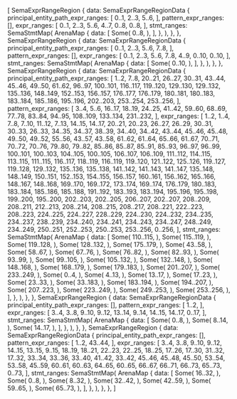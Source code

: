 [
    SemaExprRangeRegion {
        data: SemaExprRangeRegionData {
            principal_entity_path_expr_ranges: [
                0..1,
                2..3,
                5..6,
            ],
            pattern_expr_ranges: [],
            expr_ranges: [
                0..1,
                2..3,
                5..6,
                4..7,
                0..8,
                0..8,
            ],
            stmt_ranges: SemaStmtMap(
                ArenaMap {
                    data: [
                        Some(
                            0..8,
                        ),
                    ],
                },
            ),
        },
    },
    SemaExprRangeRegion {
        data: SemaExprRangeRegionData {
            principal_entity_path_expr_ranges: [
                0..1,
                2..3,
                5..6,
                7..8,
            ],
            pattern_expr_ranges: [],
            expr_ranges: [
                0..1,
                2..3,
                5..6,
                7..8,
                4..9,
                0..10,
                0..10,
            ],
            stmt_ranges: SemaStmtMap(
                ArenaMap {
                    data: [
                        Some(
                            0..10,
                        ),
                    ],
                },
            ),
        },
    },
    SemaExprRangeRegion {
        data: SemaExprRangeRegionData {
            principal_entity_path_expr_ranges: [
                1..2,
                7..8,
                20..21,
                26..27,
                30..31,
                43..44,
                45..46,
                49..50,
                61..62,
                96..97,
                100..101,
                116..117,
                119..120,
                129..130,
                129..132,
                135..136,
                148..149,
                152..153,
                156..157,
                176..177,
                176..179,
                180..181,
                180..183,
                183..184,
                185..186,
                195..196,
                202..203,
                253..254,
                253..256,
            ],
            pattern_expr_ranges: [
                3..4,
                5..6,
                16..17,
                18..19,
                24..25,
                41..42,
                59..60,
                68..69,
                77..78,
                83..84,
                94..95,
                108..109,
                133..134,
                231..232,
            ],
            expr_ranges: [
                1..2,
                1..4,
                7..8,
                7..10,
                11..12,
                7..13,
                14..15,
                14..17,
                20..21,
                20..23,
                26..27,
                26..29,
                30..31,
                30..33,
                26..33,
                34..35,
                34..37,
                38..39,
                34..40,
                34..42,
                43..44,
                45..46,
                45..48,
                49..50,
                49..52,
                55..56,
                43..57,
                43..58,
                61..62,
                61..64,
                65..66,
                61..67,
                70..71,
                70..72,
                70..76,
                79..80,
                79..82,
                85..86,
                85..87,
                85..91,
                85..93,
                96..97,
                96..99,
                100..101,
                100..103,
                104..105,
                100..105,
                106..107,
                106..109,
                111..112,
                114..115,
                113..115,
                111..115,
                116..117,
                118..119,
                116..119,
                119..120,
                121..122,
                125..126,
                119..127,
                119..128,
                129..132,
                135..136,
                135..138,
                141..142,
                141..143,
                141..147,
                135..148,
                148..149,
                150..151,
                152..153,
                154..155,
                156..157,
                160..161,
                156..162,
                165..166,
                148..167,
                148..168,
                169..170,
                169..172,
                173..174,
                169..174,
                176..179,
                180..183,
                183..184,
                185..186,
                185..188,
                191..192,
                183..193,
                183..194,
                195..196,
                195..198,
                199..200,
                195..200,
                202..203,
                202..205,
                206..207,
                202..207,
                208..209,
                208..211,
                212..213,
                208..214,
                208..215,
                208..217,
                208..221,
                222..223,
                208..223,
                224..225,
                224..227,
                228..229,
                224..230,
                224..232,
                234..235,
                234..237,
                238..239,
                234..240,
                234..241,
                234..243,
                234..247,
                248..249,
                234..249,
                250..251,
                252..253,
                250..253,
                253..256,
                0..256,
            ],
            stmt_ranges: SemaStmtMap(
                ArenaMap {
                    data: [
                        Some(
                            110..115,
                        ),
                        Some(
                            115..119,
                        ),
                        Some(
                            119..128,
                        ),
                        Some(
                            128..132,
                        ),
                        Some(
                            175..179,
                        ),
                        Some(
                            43..58,
                        ),
                        Some(
                            58..67,
                        ),
                        Some(
                            67..76,
                        ),
                        Some(
                            76..82,
                        ),
                        Some(
                            82..93,
                        ),
                        Some(
                            93..99,
                        ),
                        Some(
                            99..105,
                        ),
                        Some(
                            105..132,
                        ),
                        Some(
                            132..148,
                        ),
                        Some(
                            148..168,
                        ),
                        Some(
                            168..179,
                        ),
                        Some(
                            179..183,
                        ),
                        Some(
                            201..207,
                        ),
                        Some(
                            233..249,
                        ),
                        Some(
                            0..4,
                        ),
                        Some(
                            4..13,
                        ),
                        Some(
                            13..17,
                        ),
                        Some(
                            17..23,
                        ),
                        Some(
                            23..33,
                        ),
                        Some(
                            33..183,
                        ),
                        Some(
                            183..194,
                        ),
                        Some(
                            194..207,
                        ),
                        Some(
                            207..223,
                        ),
                        Some(
                            223..249,
                        ),
                        Some(
                            249..253,
                        ),
                        Some(
                            253..256,
                        ),
                    ],
                },
            ),
        },
    },
    SemaExprRangeRegion {
        data: SemaExprRangeRegionData {
            principal_entity_path_expr_ranges: [],
            pattern_expr_ranges: [
                1..2,
            ],
            expr_ranges: [
                3..4,
                3..8,
                9..10,
                9..12,
                13..14,
                9..14,
                14..15,
                14..17,
                0..17,
            ],
            stmt_ranges: SemaStmtMap(
                ArenaMap {
                    data: [
                        Some(
                            0..8,
                        ),
                        Some(
                            8..14,
                        ),
                        Some(
                            14..17,
                        ),
                    ],
                },
            ),
        },
    },
    SemaExprRangeRegion {
        data: SemaExprRangeRegionData {
            principal_entity_path_expr_ranges: [],
            pattern_expr_ranges: [
                1..2,
                43..44,
            ],
            expr_ranges: [
                3..4,
                3..8,
                9..10,
                9..12,
                14..15,
                13..15,
                9..15,
                18..19,
                18..21,
                22..23,
                22..25,
                18..25,
                17..26,
                17..30,
                31..32,
                17..32,
                33..34,
                33..36,
                33..40,
                41..42,
                33..42,
                45..46,
                45..48,
                45..50,
                53..54,
                53..58,
                45..59,
                60..61,
                60..63,
                64..65,
                60..65,
                66..67,
                66..71,
                66..73,
                65..73,
                0..73,
            ],
            stmt_ranges: SemaStmtMap(
                ArenaMap {
                    data: [
                        Some(
                            16..32,
                        ),
                        Some(
                            0..8,
                        ),
                        Some(
                            8..32,
                        ),
                        Some(
                            32..42,
                        ),
                        Some(
                            42..59,
                        ),
                        Some(
                            59..65,
                        ),
                        Some(
                            65..73,
                        ),
                    ],
                },
            ),
        },
    },
]